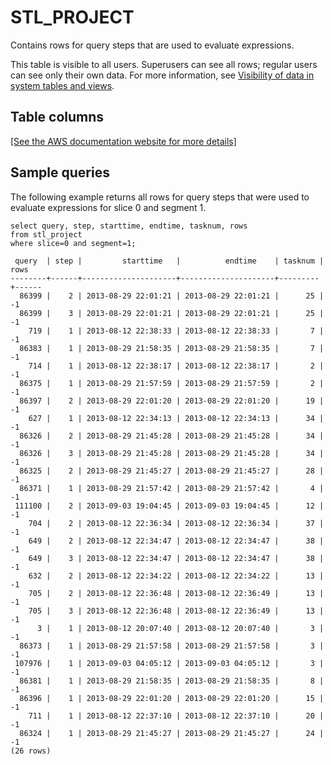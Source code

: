 # STL\_PROJECT<a name="r_STL_PROJECT"></a>

Contains rows for query steps that are used to evaluate expressions\.

This table is visible to all users\. Superusers can see all rows; regular users can see only their own data\. For more information, see [Visibility of data in system tables and views](c_visibility-of-data.md)\.

## Table columns<a name="r_STL_PROJECT-table-columns"></a>

[\[See the AWS documentation website for more details\]](http://docs.aws.amazon.com/redshift/latest/dg/r_STL_PROJECT.html)

## Sample queries<a name="r_STL_PROJECT-sample-queries"></a>

The following example returns all rows for query steps that were used to evaluate expressions for slice 0 and segment 1\. 

```
select query, step, starttime, endtime, tasknum, rows
from stl_project
where slice=0 and segment=1;
```

```
 query  | step |         starttime   |          endtime    | tasknum | rows
--------+------+---------------------+---------------------+---------+------
  86399 |    2 | 2013-08-29 22:01:21 | 2013-08-29 22:01:21 |      25 |   -1
  86399 |    3 | 2013-08-29 22:01:21 | 2013-08-29 22:01:21 |      25 |   -1
    719 |    1 | 2013-08-12 22:38:33 | 2013-08-12 22:38:33 |       7 |   -1
  86383 |    1 | 2013-08-29 21:58:35 | 2013-08-29 21:58:35 |       7 |   -1
    714 |    1 | 2013-08-12 22:38:17 | 2013-08-12 22:38:17 |       2 |   -1
  86375 |    1 | 2013-08-29 21:57:59 | 2013-08-29 21:57:59 |       2 |   -1
  86397 |    2 | 2013-08-29 22:01:20 | 2013-08-29 22:01:20 |      19 |   -1
    627 |    1 | 2013-08-12 22:34:13 | 2013-08-12 22:34:13 |      34 |   -1
  86326 |    2 | 2013-08-29 21:45:28 | 2013-08-29 21:45:28 |      34 |   -1
  86326 |    3 | 2013-08-29 21:45:28 | 2013-08-29 21:45:28 |      34 |   -1
  86325 |    2 | 2013-08-29 21:45:27 | 2013-08-29 21:45:27 |      28 |   -1
  86371 |    1 | 2013-08-29 21:57:42 | 2013-08-29 21:57:42 |       4 |   -1
 111100 |    2 | 2013-09-03 19:04:45 | 2013-09-03 19:04:45 |      12 |   -1
    704 |    2 | 2013-08-12 22:36:34 | 2013-08-12 22:36:34 |      37 |   -1
    649 |    2 | 2013-08-12 22:34:47 | 2013-08-12 22:34:47 |      38 |   -1
    649 |    3 | 2013-08-12 22:34:47 | 2013-08-12 22:34:47 |      38 |   -1
    632 |    2 | 2013-08-12 22:34:22 | 2013-08-12 22:34:22 |      13 |   -1
    705 |    2 | 2013-08-12 22:36:48 | 2013-08-12 22:36:49 |      13 |   -1
    705 |    3 | 2013-08-12 22:36:48 | 2013-08-12 22:36:49 |      13 |   -1
      3 |    1 | 2013-08-12 20:07:40 | 2013-08-12 20:07:40 |       3 |   -1
  86373 |    1 | 2013-08-29 21:57:58 | 2013-08-29 21:57:58 |       3 |   -1
 107976 |    1 | 2013-09-03 04:05:12 | 2013-09-03 04:05:12 |       3 |   -1
  86381 |    1 | 2013-08-29 21:58:35 | 2013-08-29 21:58:35 |       8 |   -1
  86396 |    1 | 2013-08-29 22:01:20 | 2013-08-29 22:01:20 |      15 |   -1
    711 |    1 | 2013-08-12 22:37:10 | 2013-08-12 22:37:10 |      20 |   -1
  86324 |    1 | 2013-08-29 21:45:27 | 2013-08-29 21:45:27 |      24 |   -1
(26 rows)
```